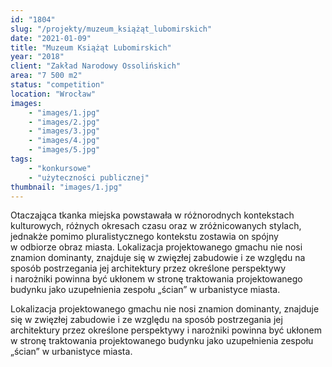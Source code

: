 ```yaml
---
id: "1804"
slug: "/projekty/muzeum_książąt_lubomirskich"
date: "2021-01-09"
title: "Muzeum Książąt Lubomirskich"
year: "2018"
client: "Zakład Narodowy Ossolińskich"
area: "7 500 m2"
status: "competition"
location: "Wrocław"
images: 
    - "images/1.jpg"
    - "images/2.jpg"
    - "images/3.jpg"
    - "images/4.jpg"    
    - "images/5.jpg"    
tags: 
    - "konkursowe"
    - "użyteczności publicznej"
thumbnail: "images/1.jpg"
---
```

Otaczająca tkanka miejska powstawała w&nbsp;różnorodnych kontekstach kulturowych, różnych okresach czasu oraz w&nbsp;zróżnicowanych stylach, jednakże pomimo pluralistycznego kontekstu zostawia on spójny w&nbsp;odbiorze obraz miasta. Lokalizacja projektowanego gmachu nie nosi znamion dominanty, znajduje się w&nbsp;zwięzłej zabudowie i&nbsp;ze względu na sposób postrzegania jej architektury przez określone perspektywy i&nbsp;narożniki powinna być ukłonem w&nbsp;stronę traktowania projektowanego budynku jako uzupełnienia zespołu „ścian” w&nbsp;urbanistyce miasta.

Lokalizacja projektowanego gmachu nie nosi znamion dominanty, znajduje się w&nbsp;zwięzłej zabudowie i&nbsp;ze względu na sposób postrzegania jej architektury przez określone perspektywy i&nbsp;narożniki powinna być ukłonem w&nbsp;stronę traktowania projektowanego budynku jako uzupełnienia zespołu „ścian” w&nbsp;urbanistyce miasta.
